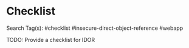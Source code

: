 # Checklist

Search Tag(s): #checklist #insecure-direct-object-reference #webapp

TODO: Provide a checklist for IDOR